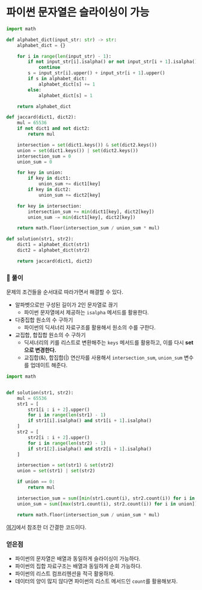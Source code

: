 # 파이썬 문자열은 슬라이싱이 가능

```py
import math

def alphabet_dict(input_str: str) -> str:
    alphabet_dict = {}

    for i in range(len(input_str) - 1):
        if not input_str[i].isalpha() or not input_str[i + 1].isalpha():
            continue
        s = input_str[i].upper() + input_str[i + 1].upper()
        if s in alphabet_dict:
            alphabet_dict[s] += 1
        else:
            alphabet_dict[s] = 1

    return alphabet_dict

def jaccard(dict1, dict2):
    mul = 65536
    if not dict1 and not dict2:
        return mul

    intersection = set(dict1.keys()) & set(dict2.keys())
    union = set(dict1.keys()) | set(dict2.keys())
    intersection_sum = 0
    union_sum = 0

    for key in union:
        if key in dict1:
            union_sum += dict1[key]
        if key in dict2:
            union_sum += dict2[key]

    for key in intersection:
        intersection_sum += min(dict1[key], dict2[key])
        union_sum -= min(dict1[key], dict2[key])

    return math.floor(intersection_sum / union_sum * mul)

def solution(str1, str2):
    dict1 = alphabet_dict(str1)
    dict2 = alphabet_dict(str2)

    return jaccard(dict1, dict2)
```

### 📌 풀이

문제의 조건들을 순서대로 따라가면서 해결할 수 있다.

- 알파벳으로만 구성된 길이가 2인 문자열로 끊기
  - 파이썬 문자열에서 제공하는 `isalpha` 메서드를 활용한다.
- 다중집합 원소의 수 구하기
  - 파이썬의 딕셔너리 자료구조를 활용해서 원소의 수를 구한다.
- 교집합, 합집합 원소의 수 구하기
  - 딕셔너리의 키를 리스트로 변환해주는 `keys` 메서드를 활용하고, 이를 다시 **set으로 변경한다.**
  - 교집합(&), 합집합(|) 연산자를 사용해서 `intersection_sum`, `union_sum` 변수를 업데이트 해준다.

```py
import math


def solution(str1, str2):
    mul = 65536
    str1 = [
        str1[i : i + 2].upper()
        for i in range(len(str1) - 1)
        if str1[i].isalpha() and str1[i + 1].isalpha()
    ]
    str2 = [
        str2[i : i + 2].upper()
        for i in range(len(str2) - 1)
        if str1[2].isalpha() and str2[i + 1].isalpha()
    ]

    intersection = set(str1) & set(str2)
    union = set(str1) | set(str2)

    if union == 0:
        return mul

    intersection_sum = sum([min(str1.count(i), str2.count(i)) for i in intersection])
    union_sum = sum([max(str1.count(i), str2.count(i)) for i in union])

    return math.floor(intersection_sum / union_sum * mul)

```

[여기](https://jokerldg.github.io/algorithm/2021/05/16/news-cluster.html)에서 참조한 더 간결한 코드이다.

### 얻은점

- 파이썬의 문자열은 배열과 동일하게 슬라이싱이 가능하다.
- 파이썬의 집합 자료구조는 배열과 동일하게 순회 가능하다.
- 파이썬의 리스트 컴프리헨션을 적극 활용하자.
- 데이터의 양이 많지 않다면 파이썬의 리스트 메서드인 `count`를 활용해보자.

